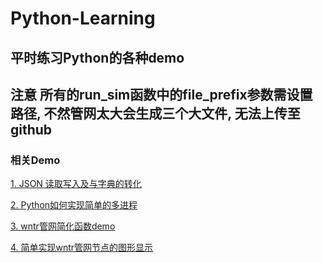# Python-Learning

## 平时练习Python的各种demo

##  注意 所有的run_sim函数中的file_prefix参数需设置路径, 不然管网太大会生成三个大文件, 无法上传至github


### 相关Demo
[1. JSON 读取写入及与字典的转化](https://github.com/kingstar718/Python-Learning/blob/master/wntrdemo/jsondemo.py)

[2. Python如何实现简单的多进程](https://github.com/kingstar718/Python-Learning/blob/master/wntrdemo/multiprocessingDemo.py)

[3. wntr管网简化函数demo](https://github.com/kingstar718/Python-Learning/blob/master/wntrdemo/SimplifyNetwork.py)

[4. 简单实现wntr管网节点的图形显示](https://github.com/kingstar718/Python-Learning/blob/master/SensorPlace/drawNode.py)